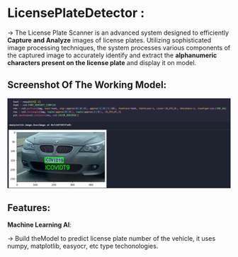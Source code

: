  # LicensePlateDetector :



->  The License Plate Scanner is an advanced system designed to efficiently **Capture and Analyze** images of license plates. Utilizing sophisticated image processing techniques, the system processes various components of the captured image to accurately identify and extract the  **alphanumeric characters present on the license plate**  and display it on model.


 ## Screenshot Of The Working Model:


  <img width="1408" alt="image" 
  src="https://github.com/SriKrishna134/LicensePlateDetector-/blob/main/assets/thumbnail.png">
  

 ## Features:



   **Machine Learning AI**:
  
  
   ->  Build theModel to predict license plate number of the vehicle, it uses numpy, matplotlib, easyocr, etc type techonologies.
  




